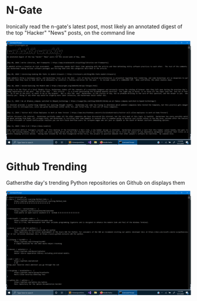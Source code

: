 # N-Gate
Ironically read the n-gate's latest post, most likely an annotated digest of the top "Hacker" "News" posts, on the command line

![alt text](https://github.com/treatmesubj/HTTP_Media/blob/master/Screenshot%20(25).png)

# Github Trending
Gathersthe day's trending Python repositories on Github on displays them

![alt text](https://github.com/treatmesubj/HTTP_Media/blob/master/Screenshot%20(30).png)
